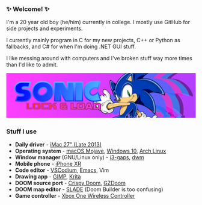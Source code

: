 ### ✨ Welcome! ✨
I'm a 20 year old boy (he/him) currently in college. I mostly use GitHub for side projects and experiments.

I currently mainly program in C for my new projects, C++ or Python as fallbacks, and C# for when I'm doing .NET GUI stuff.

I like messing around with computers and I've broken stuff way more times than I'd like to admit.

[![Sonic: Lock & Load](https://github.com/That1M8Head/That1M8Head/raw/main/lock-and-load-banner.png "Sonic: Lock & Load")](https://github.com/That1M8Head/Sonic-LockandLoad)

### Stuff I use

- **Daily driver** - [iMac 27" (Late 2013)](https://support.apple.com/kb/sp688?locale=en_GB)
- **Operating system** - [macOS Mojave](https://web.archive.org/web/20190901002230/https://www.apple.com/macos/mojave/), [Windows 10](https://www.microsoft.com/en-gb/windows/windows-10-specifications), [Arch Linux](https://archlinux.org)
- **Window manager** (GNU/Linux only) - [i3-gaps](https://github.com/Airblader/i3), [dwm](https://dwm.suckless.org)
- **Mobile phone** - [iPhone XR](https://www.apple.com/iphone-xr/specs/)
- **Code editor** - [VSCodium](https://github.com/vscodium/vscodium/), [Emacs](https://github.com/That1M8Head/.emacs.d), Vim
- **Drawing app** - [GIMP](https://www.gimp.org/), [Krita](https://krita.org)
- **DOOM source port** - [Crispy Doom](https://www.chocolate-doom.org/wiki/index.php/Crispy_Doom), [GZDoom](https://zdoom.org/index)
- **DOOM map editor** - [SLADE](https://slade.mancubus.net/) (Doom Builder is too confusing)
- **Game controller** - [Xbox One Wireless Controller](https://www.xbox.com/en-GB/accessories/controllers/blue-wireless-controller)
